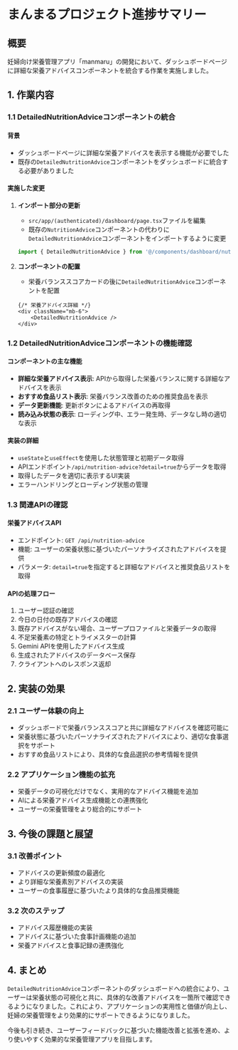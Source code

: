 # まんまるプロジェクト進捗サマリー

## 概要
妊婦向け栄養管理アプリ「manmaru」の開発において、ダッシュボードページに詳細な栄養アドバイスコンポーネントを統合する作業を実施しました。

## 1. 作業内容

### 1.1 DetailedNutritionAdviceコンポーネントの統合

#### 背景
- ダッシュボードページに詳細な栄養アドバイスを表示する機能が必要でした
- 既存の`DetailedNutritionAdvice`コンポーネントをダッシュボードに統合する必要がありました

#### 実施した変更
1. **インポート部分の更新**
   - `src/app/(authenticated)/dashboard/page.tsx`ファイルを編集
   - 既存の`NutritionAdvice`コンポーネントの代わりに`DetailedNutritionAdvice`コンポーネントをインポートするように変更
   ```typescript
   import { DetailedNutritionAdvice } from '@/components/dashboard/nutrition-advice';
   ```

2. **コンポーネントの配置**
   - 栄養バランススコアカードの後に`DetailedNutritionAdvice`コンポーネントを配置
   ```tsx
   {/* 栄養アドバイス詳細 */}
   <div className="mb-6">
       <DetailedNutritionAdvice />
   </div>
   ```

### 1.2 DetailedNutritionAdviceコンポーネントの機能確認

#### コンポーネントの主な機能
- **詳細な栄養アドバイス表示**: APIから取得した栄養バランスに関する詳細なアドバイスを表示
- **おすすめ食品リスト表示**: 栄養バランス改善のための推奨食品を表示
- **データ更新機能**: 更新ボタンによるアドバイスの再取得
- **読み込み状態の表示**: ローディング中、エラー発生時、データなし時の適切な表示

#### 実装の詳細
- `useState`と`useEffect`を使用した状態管理と初期データ取得
- APIエンドポイント`/api/nutrition-advice?detail=true`からデータを取得
- 取得したデータを適切に表示するUI実装
- エラーハンドリングとローディング状態の管理

### 1.3 関連APIの確認

#### 栄養アドバイスAPI
- エンドポイント: `GET /api/nutrition-advice`
- 機能: ユーザーの栄養状態に基づいたパーソナライズされたアドバイスを提供
- パラメータ: `detail=true`を指定すると詳細なアドバイスと推奨食品リストを取得

#### APIの処理フロー
1. ユーザー認証の確認
2. 今日の日付の既存アドバイスの確認
3. 既存アドバイスがない場合、ユーザープロファイルと栄養データの取得
4. 不足栄養素の特定とトライメスターの計算
5. Gemini APIを使用したアドバイス生成
6. 生成されたアドバイスのデータベース保存
7. クライアントへのレスポンス返却

## 2. 実装の効果

### 2.1 ユーザー体験の向上
- ダッシュボードで栄養バランススコアと共に詳細なアドバイスを確認可能に
- 栄養状態に基づいたパーソナライズされたアドバイスにより、適切な食事選択をサポート
- おすすめ食品リストにより、具体的な食品選択の参考情報を提供

### 2.2 アプリケーション機能の拡充
- 栄養データの可視化だけでなく、実用的なアドバイス機能を追加
- AIによる栄養アドバイス生成機能との連携強化
- ユーザーの栄養管理をより総合的にサポート

## 3. 今後の課題と展望

### 3.1 改善ポイント
- アドバイスの更新頻度の最適化
- より詳細な栄養素別アドバイスの実装
- ユーザーの食事履歴に基づいたより具体的な食品推奨機能

### 3.2 次のステップ
- アドバイス履歴機能の実装
- アドバイスに基づいた食事計画機能の追加
- 栄養アドバイスと食事記録の連携強化

## 4. まとめ

`DetailedNutritionAdvice`コンポーネントのダッシュボードへの統合により、ユーザーは栄養状態の可視化と共に、具体的な改善アドバイスを一箇所で確認できるようになりました。これにより、アプリケーションの実用性と価値が向上し、妊婦の栄養管理をより効果的にサポートできるようになりました。

今後も引き続き、ユーザーフィードバックに基づいた機能改善と拡張を進め、より使いやすく効果的な栄養管理アプリを目指します。 